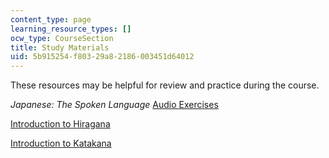 ```yaml
---
content_type: page
learning_resource_types: []
ocw_type: CourseSection
title: Study Materials
uid: 5b915254-f803-29a8-2186-003451d64012
---
```


These resources may be helpful for review and practice during the course.

_Japanese: The Spoken Language_ [Audio Exercises](http://languagelab.it.ohio-state.edu/)

[Introduction to Hiragana](/courses/res-21g-01-kana-spring-2010/pages/hiragana)

[Introduction to Katakana](/courses/res-21g-01-kana-spring-2010/pages/katakana)